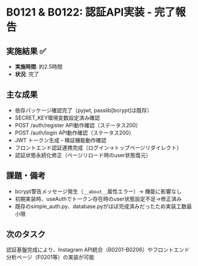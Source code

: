 # B0121 & B0122: 認証API実装 - 完了報告

## 実施結果 ✅
- **実施時間**: 約2.5時間
- **状況**: 完了

## 主な成果
- 依存パッケージ確認完了（pyjwt, passlib[bcrypt]は既存）
- SECRET_KEY環境変数設定済み確認
- POST /auth/register API動作確認（ステータス200）
- POST /auth/login API動作確認（ステータス200）
- JWT トークン生成・検証機能動作確認
- フロントエンド認証連携完成（ログイン→トップページリダイレクト）
- 認証状態永続化修正（ページリロード時のuser状態復元）

## 課題・備考
- bcrypt警告メッセージ発生（`__about__`属性エラー）→ 機能に影響なし
- 初期実装時、useAuthでトークン存在時のuser状態設定不足→修正済み
- 既存のsimple_auth.py、database.pyがほぼ完成済みだったため実装工数最小限

## 次のタスク
認証基盤完成により、Instagram API統合（B0201-B0206）やフロントエンド分析ページ（F0201等）の実装が可能